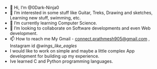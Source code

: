 - 👋 Hi, I’m @0Dark-Ninja0
- 👀 I’m interested in some stuff like Guitar, Treks, Drawing and sketches, Learning new stuff, swimming, etc.
- 🌱 I’m currently learning Computer Science.
- 💞️ I’m looking to collaborate on Software developments and even Web development.
- 📫 How to reach me My Gmail - connect.prathmesh905@gmail.com , Instagram id @_wings_like_eagles_ 
- I would like to work on simple and maybe a little complex App development for building up my experience.
- Ive learned C and Python programming languages.
<!---
0Dark-Ninja0/0Dark-Ninja0 is a ✨ special ✨ repository because its `README.md` (this file) appears on your GitHub profile.
You can click the Preview link to take a look at your changes.
--->

